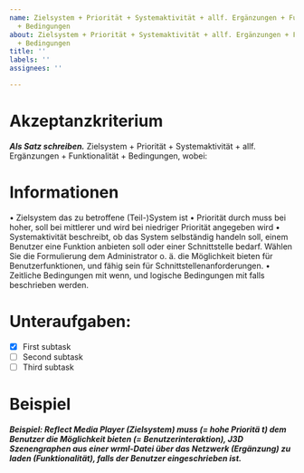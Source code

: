 ```yaml
---
name: Zielsystem + Priorität + Systemaktivität + allf. Ergänzungen + Funktionalität
  + Bedingungen
about: Zielsystem + Priorität + Systemaktivität + allf. Ergänzungen + Funktionalität
  + Bedingungen
title: ''
labels: ''
assignees: ''

---
```


# Akzeptanzkriterium 
***Als Satz schreiben.***
Zielsystem + Priorität + Systemaktivität + allf. Ergänzungen + Funktionalität + Bedingungen, wobei:

# Informationen
• Zielsystem das zu betroffene (Teil-)System ist
• Priorität durch muss bei hoher, soll bei mittlerer und wird bei niedriger Priorität angegeben
wird
• Systemaktivität beschreibt, ob das System selbständig handeln soll, einem Benutzer eine
Funktion anbieten soll oder einer Schnittstelle bedarf. Wählen Sie die Formulierung dem
Administrator o. ä. die Möglichkeit bieten für Benutzerfunktionen, und fähig sein für
Schnittstellenanforderungen.
• Zeitliche Bedingungen mit wenn, und logische Bedingungen mit falls beschrieben werden.

# Unteraufgaben:
- [x] First subtask
- [ ] Second subtask
- [ ] Third subtask

# Beispiel
***Beispiel: Reflect Media Player (Zielsystem) muss (= hohe Prioritä t) dem Benutzer die Möglichkeit
bieten (= Benutzerinteraktion), J3D Szenengraphen aus einer wrml-Datei über das Netzwerk
(Ergänzung) zu laden (Funktionalität), falls der Benutzer eingeschrieben ist.***
